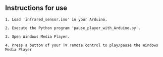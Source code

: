 ## Instructions for use

	1. Load 'infrared_sensor.ino' in your Arduino.

	2. Execute the Python program 'pause_player_with_Arduino.py'.

	3. Open Windows Media Player.

	4. Press a button of your TV remote control to play/pause the Windows Media Player
